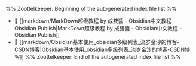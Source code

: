 %% Zoottelkeeper: Beginning of the autogenerated index file list  %%
- 📄 [[markdown/MarkDown超级教程 by 成雙醬 - Obsidian中文教程 - Obsidian Publish|MarkDown超级教程 by 成雙醬 - Obsidian中文教程 - Obsidian Publish]]
- 📄 [[markdown/Obsidian基本使用_obsidian多级列表_流岁金沙的博客-CSDN博客|Obsidian基本使用_obsidian多级列表_流岁金沙的博客-CSDN博客]]
%% Zoottelkeeper: End of the autogenerated index file list  %%

